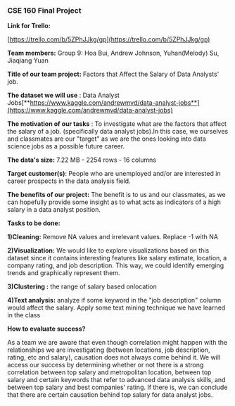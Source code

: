 ### CSE 160 Final Project

**Link for Trello:**

[https://trello.com/b/5ZPhJJkg/gp](https://trello.com/b/5ZPhJJkg/gp)

**Team members:** Group 9: Hoa Bui, Andrew Johnson, Yuhan(Melody) Su, Jiaqiang Yuan

**Title of our team project:** Factors that Affect the Salary of Data Analysts&#39; job.

**The dataset we will use** : Data Analyst Jobs[**https://www.kaggle.com/andrewmvd/data-analyst-jobs**](https://www.kaggle.com/andrewmvd/data-analyst-jobs)

**The motivation of our tasks** : To investigate what are the factors that affect the salary of a job. (specifically data analyst jobs).In this case, we ourselves and classmates are our &quot;target&quot; as we are the ones looking into data science jobs as a possible future career.

**The data&#39;s size:** 7.22 MB - 2254 rows - 16 columns

**Target customer(s)**: People who are unemployed and/or are interested in career prospects in the data analysis field.

**The benefits of our project:** The benefit is to us and our classmates, as we can hopefully provide some insight as to what acts as indicators of a high salary in a data analyst position.

**Tasks to be done:**

**1)Cleaning:** Remove NA values and irrelevant values. Replace -1 with NA

**2)Visualization:** We would like to explore visualizations based on this dataset since it contains interesting features like salary estimate, location, a company rating, and job description. This way, we could identify emerging trends and graphically represent them.

**3)Clustering :** the range of salary based onlocation

**4)Text analysis:** analyze if some keyword in the &quot;job description&quot; column would affect the salary. Apply some text mining technique we have learned in the class

**How to evaluate success?**

As a team we are aware that even though correlation might happen with the relationships we are investigating (between locations, job description, rating, etc and salary), causation does not always come behind it. We will access our success by determining whether or not there is a strong correlation between top salary and metropolitan location, between top salary and certain keywords that refer to advanced data analysis skills, and between top salary and best companies&#39; rating. If there is, we can conclude that there are certain causation behind top salary for data analyst jobs.
